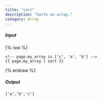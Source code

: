 ```yaml
---
title: "sort"
description: "Sorts an array."
category: Array
---
```

##### Input
{% raw %}
~~~liquid
<!-- page.my_array is ['c', 'a', 'b'] -->
{{ page.my_array | sort }}
~~~
{% endraw %}

##### Output

~~~html
['a','b','c']
~~~
